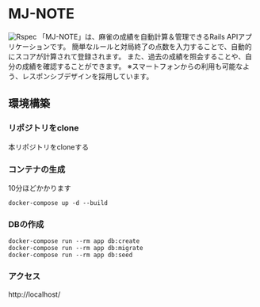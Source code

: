 # MJ-NOTE
![Rspec](https://github.com/halkt/mj_app/workflows/Ruby/badge.svg)
「MJ-NOTE」は、麻雀の成績を自動計算＆管理できるRails APIアプリケーションです。
簡単なルールと対局終了の点数を入力することで、自動的にスコアが計算されて登録されます。
また、過去の成績を照会することや、自分の成績を確認することができます。
※スマートフォンからの利用も可能なよう、レスポンシブデザインを採用しています。

## 環境構築
### リポジトリをclone
本リポジトリをcloneする

### コンテナの生成
10分ほどかかります
```
docker-compose up -d --build
```

### DBの作成
```
docker-compose run --rm app db:create
docker-compose run --rm app db:migrate
docker-compose run --rm app db:seed
```

### アクセス
http://localhost/
